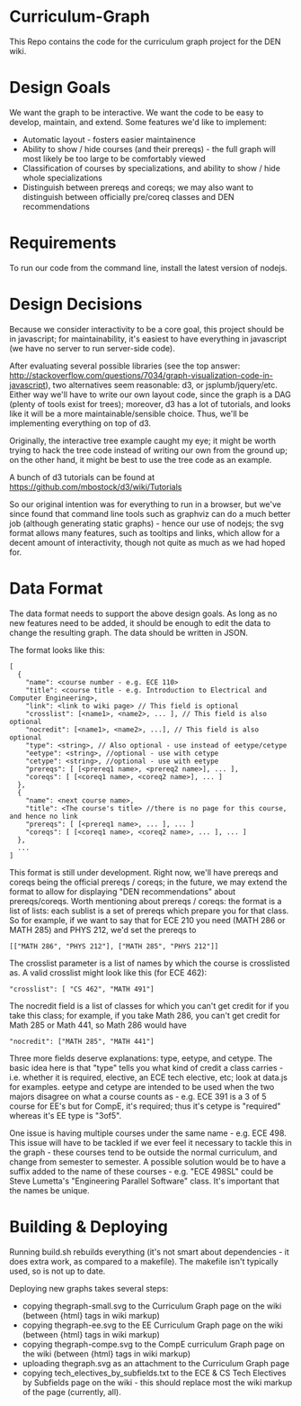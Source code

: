 Curriculum-Graph
================

This Repo contains the code for the curriculum graph project for the DEN wiki.

Design Goals
============

We want the graph to be interactive.  We want the code to be easy to develop, maintain, and extend.  Some features we'd like to implement:
* Automatic layout - fosters easier maintainence
* Ability to show / hide courses (and their prereqs) - the full graph will most likely be too large to be comfortably viewed
* Classification of courses by specializations, and ability to show / hide whole specializations
* Distinguish between prereqs and coreqs; we may also want to distinguish between officially pre/coreq classes and DEN recommendations

Requirements
============

To run our code from the command line, install the latest version of nodejs.

Design Decisions
================
Because we consider interactivity to be a core goal, this project should be in javascript; for maintainability, it's easiest to have everything in javascript (we have no server to run server-side code).

After evaluating several possible libraries (see the top answer: http://stackoverflow.com/questions/7034/graph-visualization-code-in-javascript), two alternatives seem reasonable: d3, or jsplumb/jquery/etc.  Either way we'll have to write our own layout code, since the graph is a DAG (plenty of tools exist for trees); moreover, d3 has a lot of tutorials, and looks like it will be a more maintainable/sensible choice.  Thus, we'll be implementing everything on top of d3.

Originally, the interactive tree example caught my eye; it might be worth trying to hack the tree code instead of writing our own from the ground up; on the other hand, it might be best to use the tree code as an example.

A bunch of d3 tutorials can be found at https://github.com/mbostock/d3/wiki/Tutorials

So our original intention was for everything to run in a browser, but we've since found that command line tools such as graphviz can do a much better job (although generating static graphs) - hence our use of nodejs; the svg format allows many features, such as tooltips and links, which allow for a decent amount of interactivity, though not quite as much as we had hoped for.

Data Format
===========

The data format needs to support the above design goals.  As long as no new features need to be added, it should be enough to edit the data to change the resulting graph.  The data should be written in JSON.

The format looks like this:

````
[
  {
    "name": <course number - e.g. ECE 110>
    "title": <course title - e.g. Introduction to Electrical and Computer Engineering>,
    "link": <link to wiki page> // This field is optional
    "crosslist": [<name1>, <name2>, ... ], // This field is also optional
    "nocredit": [<name1>, <name2>, ...], // This field is also optional
    "type": <string>, // Also optional - use instead of eetype/cetype
    "eetype": <string>, //optional - use with cetype
    "cetype": <string>, //optional - use with eetype
    "prereqs": [ [<prereq1 name>, <prereq2 name>], ... ],
    "coreqs": [ [<coreq1 name>, <coreq2 name>], ... ]
  },
  {
    "name": <next course name>,
    "title": <The course's title> //there is no page for this course, and hence no link
    "prereqs": [ [<prereq1 name>, ... ], ... ]
    "coreqs": [ [<coreq1 name>, <coreq2 name>, ... ], ... ]
  },
  ...
]
````

This format is still under development.  Right now, we'll have prereqs and coreqs being the official prereqs / coreqs; in the future, we may extend the format to allow for displaying "DEN recommendations" about prereqs/coreqs.  Worth mentioning about prereqs / coreqs: the format is a list of lists: each sublist is a set of prereqs which prepare you for that class.  So for example, if we want to say that for ECE 210 you need (MATH 286 or MATH 285) and PHYS 212, we'd set the prereqs to

````
[["MATH 286", "PHYS 212"], ["MATH 285", "PHYS 212"]]
````

The crosslist parameter is a list of names by which the course is crosslisted as.  A valid crosslist might look like this (for ECE 462):

````
"crosslist": [ "CS 462", "MATH 491"]
````

The nocredit field is a list of classes for which you can't get credit for if you take this class; for example, if you take Math 286, you can't get credit for Math 285 or Math 441, so Math 286 would have

````
"nocredit": ["MATH 285", "MATH 441"]
````

Three more fields deserve explanations: type, eetype, and cetype.  The basic idea here is that "type" tells you what kind of credit a class carries - i.e. whether it is required, elective, an ECE tech elective, etc; look at data.js for examples.  eetype and cetype are intended to be used when the two majors disagree on what a course counts as - e.g. ECE 391 is a 3 of 5 course for EE's but for CompE, it's required; thus it's cetype is "required" whereas it's EE type is "3of5".

One issue is having multiple courses under the same name - e.g. ECE 498.  This issue will have to be tackled if we ever feel it necessary to tackle this in the graph - these courses tend to be outside the normal curriculum, and change from semester to semester.  A possible solution would be to have a suffix added to the name of these courses - e.g. "ECE 498SL" could be Steve Lumetta's "Engineering Parallel Software" class.  It's important that the names be unique.

Building & Deploying
======================

Running build.sh rebuilds everything (it's not smart about dependencies - it does extra work, as compared to a makefile).  The makefile isn't typically used, so is not up to date.

Deploying new graphs takes several steps:
* copying thegraph-small.svg to the Curriculum Graph page on the wiki (between {html} tags in wiki markup)
* copying thegraph-ee.svg to the EE Curriculum Graph page on the wiki (between {html} tags in wiki markup)
* copying thegraph-compe.svg to the CompE curriculum Graph page on the wiki (between {html} tags in wiki markup)
* uploading thegraph.svg as an attachment to the Curriculum Graph page
* copying tech_electives_by_subfields.txt to the ECE & CS Tech Electives by Subfields page on the wiki - this should replace most the wiki markup of the page (currently, all).
